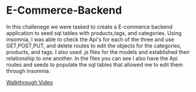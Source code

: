 # E-Commerce-Backend

In this challenege we were tasked to create a E-commerce backend application to seed sql tables with products,tags, and categories. Using insomnia, I was able to check the Api's for each of the three and use GET,POST,PUT, and delete routes to edit the objects for the categories, products, and tags. I also used .js files for the models and established their relationship to one another. In the files you can see I also have the Api routes and seeds to populate the sql tables that allowed me to edit them through insomnia. 

[Walkthrough Video](https://drive.google.com/file/d/1oilxT4hbd_hlz_PmTZr866kduCXeD8Ew/view)
